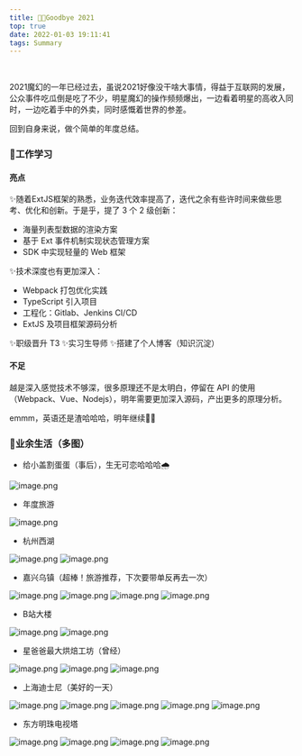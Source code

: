 ```yaml
---
title: 👋🏻Goodbye 2021
top: true
date: 2022-01-03 19:11:41
tags: Summary
---
```

​

2021魔幻的一年已经过去，虽说2021好像没干啥大事情，得益于互联网的发展，公众事件吃瓜倒是吃了不少，明星魔幻的操作频频爆出，一边看着明星的高收入同时，一边吃着手中的外卖，同时感慨着世界的参差。
​

回到自身来说，做个简单的年度总结。
​

### 👻工作学习


#### 亮点


✨随着ExtJS框架的熟悉，业务迭代效率提高了，迭代之余有些许时间来做些思考、优化和创新。于是乎，提了 3 个 2 级创新：

- 海量列表型数据的渲染方案
- 基于 Ext 事件机制实现状态管理方案
- SDK 中实现轻量的 Web 框架

✨技术深度也有更加深入：

- Webpack 打包优化实践
- TypeScript 引入项目
- 工程化：Gitlab、Jenkins CI/CD
- ExtJS 及项目框架源码分析


✨职级晋升 T3
✨实习生导师
✨搭建了个人博客（知识沉淀）

#### 不足
越是深入感觉技术不够深，很多原理还不是太明白，停留在 API 的使用（Webpack、Vue、Nodejs），明年需要更加深入源码，产出更多的原理分析。

emmm，英语还是渣哈哈哈，明年继续😵‍💫

### 🍖业余生活（多图）


- 给小盖割蛋蛋（事后），生无可恋哈哈哈🌧

![image.png](https://imu-1259226558.cos.ap-guangzhou.myqcloud.com/%E5%8D%9A%E5%AE%A2/gaigai.png)

- 年度旅游

![image.png](https://imu-1259226558.cos.ap-guangzhou.myqcloud.com/%E5%8D%9A%E5%AE%A2%2Fimage1.png)

- 杭州西湖

![image.png](https://imu-1259226558.cos.ap-guangzhou.myqcloud.com/%E5%8D%9A%E5%AE%A2%2Fimage2.png)
![image.png](https://imu-1259226558.cos.ap-guangzhou.myqcloud.com/%E5%8D%9A%E5%AE%A2%2Fimage3.png)

- 嘉兴乌镇（超棒！旅游推荐，下次要带单反再去一次）

![image.png](https://imu-1259226558.cos.ap-guangzhou.myqcloud.com/%E5%8D%9A%E5%AE%A2%2Fimage4.png)
![image.png](https://imu-1259226558.cos.ap-guangzhou.myqcloud.com/%E5%8D%9A%E5%AE%A2%2Fimage5.png)
![image.png](https://imu-1259226558.cos.ap-guangzhou.myqcloud.com/%E5%8D%9A%E5%AE%A2%2Fimage6.png)
![image.png](https://imu-1259226558.cos.ap-guangzhou.myqcloud.com/%E5%8D%9A%E5%AE%A2%2Fimage7.png)

- B站大楼

![image.png](https://imu-1259226558.cos.ap-guangzhou.myqcloud.com/%E5%8D%9A%E5%AE%A2%2Fimage8.png)
![image.png](https://imu-1259226558.cos.ap-guangzhou.myqcloud.com/%E5%8D%9A%E5%AE%A2%2Fimage9.png)


- 星爸爸最大烘焙工坊（曾经）

![image.png](https://imu-1259226558.cos.ap-guangzhou.myqcloud.com/%E5%8D%9A%E5%AE%A2%2Fimage10.png)
![image.png](https://imu-1259226558.cos.ap-guangzhou.myqcloud.com/%E5%8D%9A%E5%AE%A2%2Fimage11.png)
![image.png](https://imu-1259226558.cos.ap-guangzhou.myqcloud.com/%E5%8D%9A%E5%AE%A2%2Fimage12.png)

- 上海迪士尼（美好的一天）

![image.png](https://imu-1259226558.cos.ap-guangzhou.myqcloud.com/%E5%8D%9A%E5%AE%A2%2Fimage13.png)
![image.png](https://imu-1259226558.cos.ap-guangzhou.myqcloud.com/%E5%8D%9A%E5%AE%A2%2Fimage14.png)
![image.png](https://imu-1259226558.cos.ap-guangzhou.myqcloud.com/%E5%8D%9A%E5%AE%A2%2Fimage15.png)
![image.png](https://imu-1259226558.cos.ap-guangzhou.myqcloud.com/%E5%8D%9A%E5%AE%A2%2Fimage16.png)
![image.png](https://imu-1259226558.cos.ap-guangzhou.myqcloud.com/%E5%8D%9A%E5%AE%A2%2Fimage17.png)

- 东方明珠电视塔

![image.png](https://imu-1259226558.cos.ap-guangzhou.myqcloud.com/%E5%8D%9A%E5%AE%A2%2Fimage18.png)
![image.png](https://imu-1259226558.cos.ap-guangzhou.myqcloud.com/%E5%8D%9A%E5%AE%A2%2Fimage19.png)
![image.png](https://imu-1259226558.cos.ap-guangzhou.myqcloud.com/%E5%8D%9A%E5%AE%A2%2Fimage20.png)
![image.png](https://imu-1259226558.cos.ap-guangzhou.myqcloud.com/%E5%8D%9A%E5%AE%A2%2Fimage21.png)



